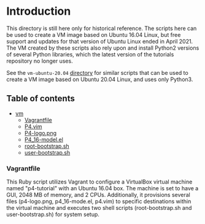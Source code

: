 # Introduction

This directory is still here only for historical reference.  The
scripts here can be used to create a VM image based on Ubuntu 16.04
Linux, but free support and updates for that version of Ubuntu Linux
ended in April 2021.  The VM created by these scripts also rely upon
and install Python2 versions of several Python libraries, which the
latest version of the tutorials repository no longer uses.

See the  `vm-ubuntu-20.04` [directory](../vm-ubuntu-20.04) for similar scripts that can be
used to create a VM image based on Ubuntu 20.04 Linux, and uses only
Python3.

## Table of contents
- [vm](../vm)
  - [Vagrantfile](../vm/Vagrantfile)
  - [P4.vim](../vm/p4.vim)
  - [P4-logo.png](../vm/p4-logo.png)
  - [P4_16-model.el](../vm/P4_16-model.el)
  - [root-bootstrap.sh](../vm/root-bootstrap.sh)
  - [user-bootstrap.sh](../vm/user-bootstrap.sh)

### Vagrantfile

This Ruby script utilizes Vagrant to configure a VirtualBox virtual machine named "p4-tutorial" with an Ubuntu 16.04 box. The machine is set to have a GUI, 2048 MB of memory, and 2 CPUs. Additionally, it provisions several files (p4-logo.png, p4_16-mode.el, p4.vim) to specific destinations within the virtual machine and executes two shell scripts (root-bootstrap.sh and user-bootstrap.sh) for system setup.
